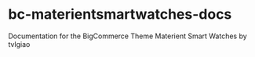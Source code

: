 # bc-materientsmartwatches-docs
Documentation for the BigCommerce Theme Materient Smart Watches by tvlgiao
